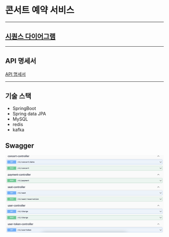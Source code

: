 # 콘서트 예약 서비스

---

## [시퀀스 다이어그램](https://github.com/m5s3/consert-reservation/wiki/시퀀스-다이어그램)

---

## API 명세서
[API 명세서](https://github.com/m5s3/consert-reservation/wiki)

---

## 기술 스택
- SpringBoot
- Spring data JPA
- MySQL
- redis
- kafka

## Swagger
![Swagger](/image/swagger.png)
